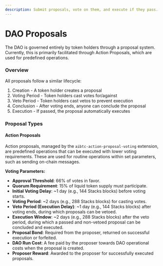 ```yaml
---
description: Submit proposals, vote on them, and execute if they pass.
---
```


# DAO Proposals

The DAO is governed entirely by token holders through a proposal system. Currently, this is primarily facilitated through Action Proposals, which are used for predefined operations.

### Overview

All proposals follow a similar lifecycle:

1. Creation - A token holder creates a proposal
2. Voting Period - Token holders cast votes for/against
3. Veto Period - Token holders cast vetos to prevent execution
4. Conclusion - After voting ends, anyone can conclude the proposal
5. Execution - If passed, the proposal automatically executes

### Proposal Types

#### Action Proposals

Action proposals, managed by the `aibtc-action-proposal-voting` extension, are predefined operations that can be executed with lower voting requirements. These are used for routine operations within set parameters, such as sending on-chain messages.

**Voting Parameters:**

- **Approval Threshold**: 66% of votes in favor.
- **Quorum Requirement**: 15% of liquid token supply must participate.
- **Initial Voting Delay**: ~1 day (e.g., 144 Stacks blocks) before voting starts.
- **Voting Period**: ~2 days (e.g., 288 Stacks blocks) for casting votes.
- **Veto Period (Execution Delay)**: ~1 day (e.g., 144 Stacks blocks) after voting ends, during which proposals can be vetoed.
- **Execution Window**: ~2 days (e.g., 288 Stacks blocks) after the veto period, during which a passed and non-vetoed proposal can be concluded and executed.
- **Proposal Bond**: Required from the proposer, returned on successful execution or forfeited.
- **DAO Run Cost**: A fee paid by the proposer towards DAO operational costs when the proposal is created.
- **Proposer Reward**: Awarded to the proposer for successfully executed proposals.
